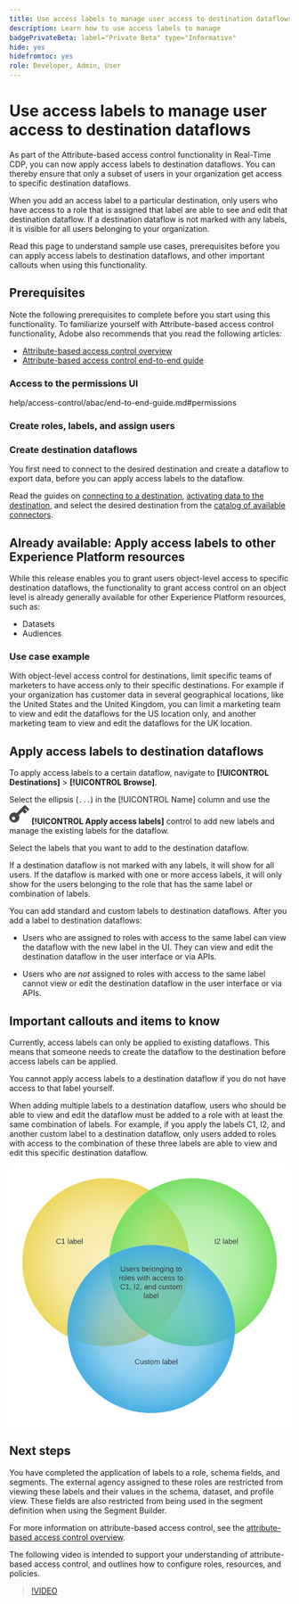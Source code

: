 ```yaml
---
title: Use access labels to manage user access to destination dataflows
description: Learn how to use access labels to manage 
badgePrivateBeta: label="Private Beta" type="Informative"
hide: yes
hidefromtoc: yes
role: Developer, Admin, User
---
```


# Use access labels to manage user access to destination dataflows

As part of the Attribute-based access control functionality in Real-Time CDP, you can now apply access labels to destination dataflows. You can thereby ensure that only a subset of users in your organization get access to specific destination dataflows.

When you add an access label to a particular destination, only users who have access to a role that is assigned that label are able to see and edit that destination dataflow. If a destination dataflow is not marked with any labels, it is visible for all users belonging to your organization.

Read this page to understand sample use cases, prerequisites before you can apply access labels to destination dataflows, and other important callouts when using this functionality.

## Prerequisites

Note the following prerequisites to complete before you start using this functionality. To familiarize yourself with Attribute-based access control functionality, Adobe also recommends that you read the following articles:

* [Attribute-based access control overview](/help/access-control/abac/overview.md)
* [Attribute-based access control end-to-end guide](/help/access-control/abac/end-to-end-guide.md)

### Access to the permissions UI

help/access-control/abac/end-to-end-guide.md#permissions

### Create roles, labels, and assign users



### Create destination dataflows

You first need to connect to the desired destination and create a dataflow to export data, before you can apply access labels to the dataflow.

Read the guides on [connecting to a destination](/help/destinations/ui/connect-destination.md), [activating data to the destination](/help/destinations/ui/activation-overview.md), and select the desired destination from the [catalog of available connectors](/help/destinations/catalog/overview.md).

## Already available: Apply access labels to other Experience Platform resources

While this release enables you to grant users object-level access to specific destination dataflows, the functionality to grant access control on an object level is already generally available for other Experience Platform resources, such as:

* Datasets
* Audiences

### Use case example

With object-level access control for destinations, limit specific teams of marketers to have access only to their specific destinations. For example if your organization has customer data in several geographical locations, like the United States and the United Kingdom, you can limit a marketing team to view and edit the dataflows for the US location only, and another marketing team to view and edit the dataflows for the UK location.

## Apply access labels to destination dataflows

To apply access labels to a certain dataflow, navigate to **[!UICONTROL Destinations]** > **[!UICONTROL Browse]**. 

Select the ellipsis (`...`) in the [!UICONTROL Name] column and use the ![Edit details control](/help/access-control/images/olac/key-icon.svg) **[!UICONTROL Apply access labels]** control to add new labels and manage the existing labels for the dataflow.

Select the labels that you want to add to the destination dataflow.

If a destination dataflow is not marked with any labels, it will show for all users. If the dataflow is marked with one or more access labels, it will only show for the users belonging to the role that has the same label or combination of labels.

You can add standard and custom labels to destination dataflows. After you add a label to destination dataflows:

* Users who are assigned to roles with access to the same label can view the dataflow with the new label in the UI. They can view and edit the destination dataflow in the user interface or via APIs.

* Users who are *not* assigned to roles with access to the same label cannot view or edit the destination dataflow in the user interface or via APIs.


## Important callouts and items to know

Currently, access labels can only be applied to existing dataflows. This means that someone needs to create the dataflow to the destination before access labels can be applied.

You cannot apply access labels to a destination dataflow if you do not have access to that label yourself. 

When adding multiple labels to a destination dataflow, users who should be able to view and edit the dataflow must be added to a role with at least the same combination of labels. For example, if you apply the labels C1, I2, and another custom label to a destination dataflow, only users added to roles with access to the combination of these three labels are able to view and edit this specific destination dataflow.

![Venn diagram showing how only certain users have access to destinations with multiple labels applied.](/help/access-control/images/olac/multiple-labels-venn.png)

## Next steps

You have completed the application of labels to a role, schema fields, and segments. The external agency assigned to these roles are restricted from viewing these labels and their values in the schema, dataset, and profile view. These fields are also restricted from being used in the segment definition when using the Segment Builder.

For more information on attribute-based access control, see the [attribute-based access control overview](./overview.md).

The following video is intended to support your understanding of attribute-based access control, and outlines how to configure roles, resources, and policies.

>[!VIDEO](https://video.tv.adobe.com/v/345641?learn=on)
